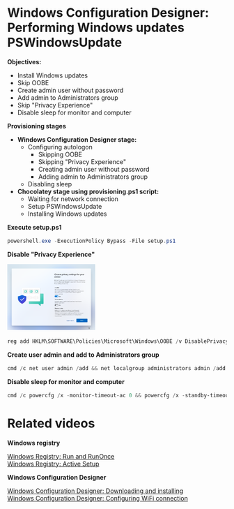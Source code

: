 # Windows Configuration Designer: Performing Windows updates PSWindowsUpdate
<b>Objectives:</b>

* Install Windows updates
* Skip OOBE
* Create admin user without password
* Add admin to Administrators group
* Skip "Privacy Experience"
* Disable sleep for monitor and computer

<b>Provisioning stages</b>

* <b>Windows Configuration Designer stage:</b>
    * Configuring autologon
        * Skipping OOBE
        * Skipping "Privacy Experience"
        * Creating admin user without password
        * Adding admin to Administrators group
    * Disabling sleep
* <b>Chocolatey stage using provisioning.ps1 script:</b>
    * Waiting for network connection
    * Setup PSWindowsUpdate
    * Installing Windows updates

<b>Execute setup.ps1</b>

```powershell
powershell.exe -ExecutionPolicy Bypass -File setup.ps1
```

<b>Disable "Privacy Experience"</b>

<img src="img/privacySettings.png" width=40% height=40%>

```powershell
reg add HKLM\SOFTWARE\Policies\Microsoft\Windows\OOBE /v DisablePrivacyExperience /t REG_DWORD /d 1
```

<b>Create user admin and add to Administrators group </b>
```powershell
cmd /c net user admin /add && net localgroup administrators admin /add
```

<b>Disable sleep for monitor and computer</b>
```powershell
cmd /c powercfg /x -monitor-timeout-ac 0 && powercfg /x -standby-timeout-ac 0
```

# Related videos
<b>Windows registry</b>

[Windows Registry: Run and RunOnce](https://youtu.be/zgFzCq5uEPw) <br />
[Windows Registry: Active Setup](https://youtu.be/HrVJ7wdvfmo) <br />

<b>Windows Configuration Designer</b>

[Windows Configuration Designer: Downloading and installing](https://youtu.be/cSa12YaNMbU) <br />
[Windows Configuration Designer: Configuring WiFi connection](https://youtu.be/S2ysvv4KvRY) <br />